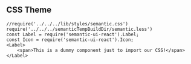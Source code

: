 ## CSS Theme

    //require('../../../lib/styles/semantic.css')
    require('../../../semanticTempBuildDir/semantic.less')
    const Label = require('semantic-ui-react').Label;
    const Icon = require('semantic-ui-react').Icon;
    <Label>
        <span>This is a dummy component just to import our CSS!</span>
    </Label>
